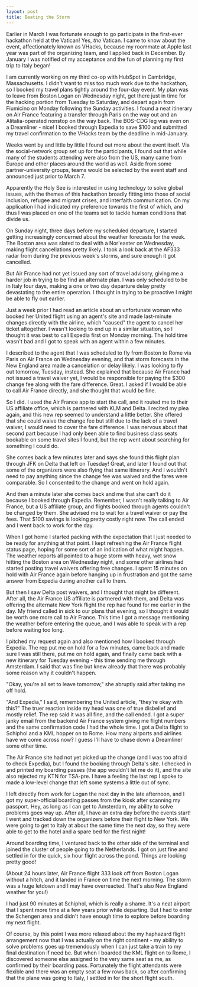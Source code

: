 ```yaml
---
layout: post
title: Beating the Storm
---
```


Earlier in March I was fortunate enough to go participate in the first-ever hackathon held at the Vatican! Yes, *the* Vatican. I came to know about the event, affectionately known as VHacks, because my roommate at Apple last year was part of the organizing team, and I applied back in December. By January I was notified of my acceptance and the fun of planning my first trip to Italy began!

I am currently working on my third co-op with HubSpot in Cambridge, Massachusetts. I didn't want to miss too much work due to the hackathon, so I booked my travel plans tightly around the four-day event. My plan was to leave from Boston Logan on Wednesday night, get there just in time for the hacking portion from Tuesday to Saturday, and depart again from Fiumicino on Monday following the Sunday activities. I found a neat itinerary on Air France featuring a transfer through Paris on the way out and an Alitalia-operated nonstop on the way back. The BOS-CDG leg was even on a Dreamliner - nice! I booked through Expedia to save $100 and submitted my travel confirmation to the VHacks team by the deadline in mid-January.

Weeks went by and little by little I found out more about the event itself. Via the social-network group set up for the participants, I found out that while many of the students attending were also from the US, many came from Europe and other places around the world as well. Aside from some partner-university groups, teams would be selected by the event staff and announced just prior to March 7.

Apparently the Holy See is interested in using technology to solve global issues, with the themes of this hackathon broadly fitting into those of social inclusion, refugee and migrant crises, and interfaith communication. On my application I had indicated my preference towards the first of which, and thus I was placed on one of the teams set to tackle human conditions that divide us.

On Sunday night, three days before my scheduled departure, I started getting increasingly concerned about the weather forecasts for the week. The Boston area was slated to deal with a Nor'easter on Wednesday, making flight cancellations pretty likely. I took a look back at the AF333 radar from during the previous week's storms, and sure enough it got cancelled.

But Air France had not yet issued any sort of travel advisory, giving me a harder job in trying to be find an alternate plan. I was only scheduled to be in Italy four days, making a one or two day departure delay pretty devastating to the entire operation. I thought in trying to be proactive I might be able to fly out earlier.

Just a week prior I had read an article about an unfortunate woman who booked her United flight using an agent's site and made last-minute changes directly with the airline, which "caused" the agent to cancel her ticket altogether. I wasn't looking to end up in a similar situation, so I thought it was best to call Expedia first on Monday morning. The hold time wasn't bad and I got to speak with an agent within a few minutes.

I described to the agent that I was scheduled to fly from Boston to Rome via Paris on Air France on Wednesday evening, and that storm forecasts in the New England area made a cancelation or delay likely. I was looking to fly out tomorrow, Tuesday, instead. She explained that because Air France had not issued a travel waiver yet, I would be responsible for paying the $300 change fee along with the fare difference. Great. I asked if I would be able to call Air France directly, and she thought that would be fine.

So I did. I used the Air France app to start the call, and it routed me to their US affiliate office, which is partnered with KLM and Delta. I recited my plea again, and this new rep seemed to understand a little better. She offered that she could waive the change fee but still due to the lack of a travel waiver, I would need to cover the fare difference. I was nervous about that second part because I had only been able to find business class seats bookable on some travel sites I found, but the rep went about searching for something I could do.

She comes back a few minutes later and says she found this flight plan through JFK on Delta that left on Tuesday! Great, and later I found out that some of the organizers were also flying that same itinerary. And I wouldn't need to pay anything since the change fee was waived and the fares were comparable. So I consented to the change and went on hold again.

And then a minute later she comes back and me that she can't do it because I booked through Expedia. Remember, I wasn't really talking to Air France, but a US affiliate group, and flights booked through agents couldn't be changed by them. She advised me to wait for a travel waiver or pay the fees. That $100 savings is looking pretty costly right now. The call ended and I went back to work for the day.

When I got home I started packing with the expectation that I just needed to be ready for anything at that point. I kept refreshing the Air France flight status page, hoping for some sort of an indication of what might happen. The weather reports all pointed to a huge storm with heavy, wet snow hitting the Boston area on Wednesday night, and some other airlines had started posting travel waivers offering free changes. I spent 15 minutes on hold with Air France again before hanging up in frustration and got the same answer from Expedia during another call to them.

But then I saw Delta post waivers, and I thought that might be different. After all, the Air France US affiliate is partnered with them, and Delta was offering the alternate New York flight the rep had found for me earlier in the day. My friend called in sick to our plans that evening, so I thought it would be worth one more call to Air France. This time I got a message mentioning the weather before entering the queue, and I was able to speak with a rep before waiting too long.

I pitched my request again and also mentioned how I booked through Expedia. The rep put me on hold for a few minutes, came back and made sure I was still there, put me on hold again, and finally came back with a new itinerary for Tuesday evening - this time sending me through Amsterdam. I said that was fine but knew already that there was probably some reason why it couldn't happen.

"Okay, you're all set to leave tomorrow," she abruptly said after taking me off hold.

"And Expedia," I said, remembering the United article, "they're okay with this?" The truer reaction inside my head was one of true disbelief and mostly relief. The rep said it was all fine, and the call ended. I got a super janky email from the backend Air France system giving me flight numbers and the same confirmation code I had the whole time. I got a Delta flight to Schiphol and a KML hopper on to Rome. How many airports and airlines have we come across now? I guess I'll have to chase down a Dreamliner some other time.

The Air France site had not yet picked up the change (and I was too afraid to check Expedia), but I found the booking through Delta's site. I checked in and printed my boarding passes (the app wouldn't let me do it), and the site also rejected my KTN for TSA-pre. I have a feeling the last rep I spoke to made a low-level change that left some systems a little out of sync.

I left directly from work for Logan the next day in the late afternoon, and I got my super-official boarding passes from the kiosk after scanning my passport. Hey, as long as I can get to Amsterdam, my ability to solve problems goes way up. After all, I have an extra day before the events start! I went and tracked down the organizers before their flight to New York. We were going to get to Italy at about the same time the next day, so they were able to get to the hotel and a spare bed for the first night!

Around boarding time, I ventured back to the other side of the terminal and joined the cluster of people going to the Netherlands. I got on just fine and settled in for the quick, six hour flight across the pond. Things are looking pretty good!

(About 24 hours later, Air France flight 333 look off from Boston Logan without a hitch, and it landed in France on time the next morning. The storm was a huge letdown and I may have overreacted. That's also New England weather for you!)

I had just 90 minutes at Schiphol, which is really a shame. It's a neat airport that I spent more time at a few years prior while departing. But I had to enter the Schengen area and didn't have enough time to explore before boarding my next flight.

Of course, by this point I was more relaxed about the my haphazard flight arrangement now that I was actually on the right continent - my ability to solve problems goes up tremendously when I can just take a train to my final destination if need be. But when I boarded the KML flight on to Rome, I discovered someone else assigned to the very same seat as me, as confirmed by their boarding pass. Fortunately the flight attendants were flexible and there was an empty seat a few rows back, so after confirming that the plane was going to Italy, I settled in for the short flight south.

